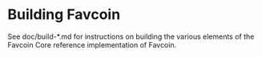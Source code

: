 Building Favcoin
================

See doc/build-*.md for instructions on building the various
elements of the Favcoin Core reference implementation of Favcoin.
